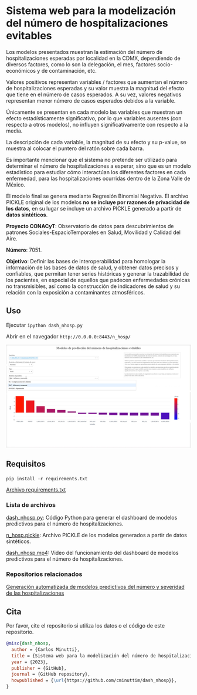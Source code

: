 # Sistema web para la modelización del número de hospitalizaciones evitables
Los modelos presentados muestran la estimación del número de hospitalizaciones esperadas por localidad en la CDMX, dependiendo de diversos factores, como lo son la delegación, el mes, factores socio-económicos y de contaminación, etc.

Valores positivos representan variables / factores que aumentan el número de hospitalizaciones esperadas y su valor muestra la magnitud del efecto que tiene en el número de casos esperados. A su vez, valores negativos representan menor número de casos esperados debidos a la variable.

Únicamente se presentan en cada modelo las variables que muestran un efecto estadísticamente significativo, por lo que variables ausentes (con respecto a otros modelos), no influyen significativamente con respecto a la media.

La descripción de cada variable, la magnitud de su efecto y su p-value, se muestra al colocar el puntero del ratón sobre cada barra.

Es importante mencionar que el sistema no pretende ser utilizado para determinar el número de hospitalizaciones a esperar, sino que es un modelo estadístico para estudiar cómo interactúan los diferentes factores en cada enfermedad, para las hospitalizaciones ocurridas dentro de la Zona Valle de México.


El modelo final se genera mediante Regresión Binomial Negativa. El archivo PICKLE original de los modelos **no se incluye por razones de privacidad de los datos**, en su lugar se incluye un archivo PICKLE generado a partir de **datos sintéticos**.


**Proyecto CONACyT**: Observatorio de datos para descubrimientos de patrones Sociales-EspacioTemporales en Salud, Movilidad y Calidad del Aire.

**Número**: 7051.

**Objetivo**: Definir las bases de interoperabilidad para homologar la información de las bases de datos de salud, y obtener datos precisos y confiables, que permitan tener series históricas y generar la trazabilidad de los pacientes, en especial de aquellos que padecen enfermedades crónicas no transmisibles, así como la construcción de indicadores de salud y su relación con la exposición a contaminantes atmosféricos. 


## Uso
Ejecutar `ipython dash_nhosp.py`

Abrir en el navegador `http://0.0.0.0:8443/n_hosp/`

![Captura de pantalla del sistema web funcionando](dash.jpg)


## Requisitos
`pip install -r requirements.txt`

[Archivo requirements.txt](requirements.txt)

### Lista de archivos
[dash_nhosp.py](dash_nhosp.py): Código Python para generar el dashboard de modelos predictivos para el número de hospitalizaciones.

[n_hosp.pickle](n_hosp.pickle): Archivo PICKLE de los modelos generados a partir de datos sintéticos.	

[dash_nhosp.mp4](dash_nhosp.mp4): Video del funcionamiento del dashboard de modelos predictivos para el número de hospitalizaciones.


### Repositorios relacionados
[Generación automatizada de modelos predictivos del número y severidad de las hospitalizaciones](https://github.com/cminuttim/modelos_hosp)

## Cita

Por favor, cite el repositorio si utiliza los datos o el código de este repositorio.
```bibtex
@misc{dash_nhosp,
  author = {Carlos Minutti},
  title = {Sistema web para la modelización del número de hospitalizaciones evitables},
  year = {2023},
  publisher = {GitHub},
  journal = {GitHub repository},
  howpublished = {\url{https://github.com/cminuttim/dash_nhosp}},
}
```
